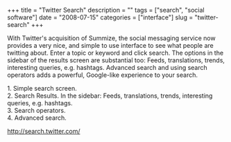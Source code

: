 +++
title = "Twitter Search"
description = ""
tags = ["search", "social software"]
date = "2008-07-15"
categories = ["interface"]
slug = "twitter-search"
+++


<p>With Twitter's acquisition of Summize, the social messaging service now provides a very nice, and simple to use interface to see what people are twitting about. Enter a topic or keyword and click search. The options in the sidebar of the results screen are substantial too: Feeds, translations, trends, interesting queries, e.g. hashtags. Advanced search and using search operators adds a powerful, Google-like experience to your search.</p>
<div id="screens-full" class="clear"><div class="caption">1. Simple search screen.</div><div class="fullimg clear"><a href="http://media.konigi.com/interface/twitter-search-1.png" class="group" rel="group" title="1. Simple search screen."><img src="http://media.konigi.com/interface/twitter-search-1.png" alt="" class="img-responsive"></a></div></div><div id="screens-full" class="clear"><div class="caption">2. Search Results. In the sidebar: Feeds, translations, trends, interesting queries, e.g. hashtags.</div><div class="fullimg clear"><a href="http://media.konigi.com/interface/twitter-search-2.png" class="group" rel="group" title="2. Search Results. In the sidebar: Feeds, translations, trends, interesting queries, e.g. hashtags."><img src="http://media.konigi.com/interface/twitter-search-2.png" alt="" class="img-responsive"></a></div></div><div id="screens-full" class="clear"><div class="caption">3. Search operators.</div><div class="fullimg clear"><a href="http://media.konigi.com/interface/twitter-search-3.png" class="group" rel="group" title="3. Search operators."><img src="http://media.konigi.com/interface/twitter-search-3.png" alt="" class="img-responsive"></a></div></div><div id="screens-full" class="clear"><div class="caption">4. Advanced search.</div><div class="fullimg clear"><a href="http://media.konigi.com/interface/twitter-search-4.png" class="group" rel="group" title="4. Advanced search."><img src="http://media.konigi.com/interface/twitter-search-4.png" alt="" class="img-responsive"></a></div></div>        
<p><a href="http://search.twitter.com/">http://search.twitter.com/</a></p>

